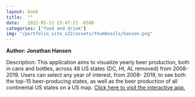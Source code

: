 ```yaml
---
layout: book
title:  ""
date:   2022-05-22 15:47:21 -0500
categories: ["food and drink"]
img: "/portfolio_site_s22/assets/thumbnails/hansen.png"
---
```


<b>Author: Jonathan Hansen</b>

Description: This application aims to visualize yearly beer production, both in cans and bottles, across 48 US
states (DC, HI, AL removed) from 2008-2019. Users can select any year of interest, from 2008-
2019, to see both the top-15 beer-producing states, as well as the beer production of all
continental US states on a US map.
<a href="https://data-viz.it.wisc.edu/content/6cdc3cfb-b879-4855-a0c0-33d0e460cc02">Click here to visit the interactive app.</a>

[jekyll-docs]: https://jekyllrb.com/docs/home
[jekyll-gh]:   https://github.com/jekyll/jekyll
[jekyll-talk]: https://talk.jekyllrb.com/

